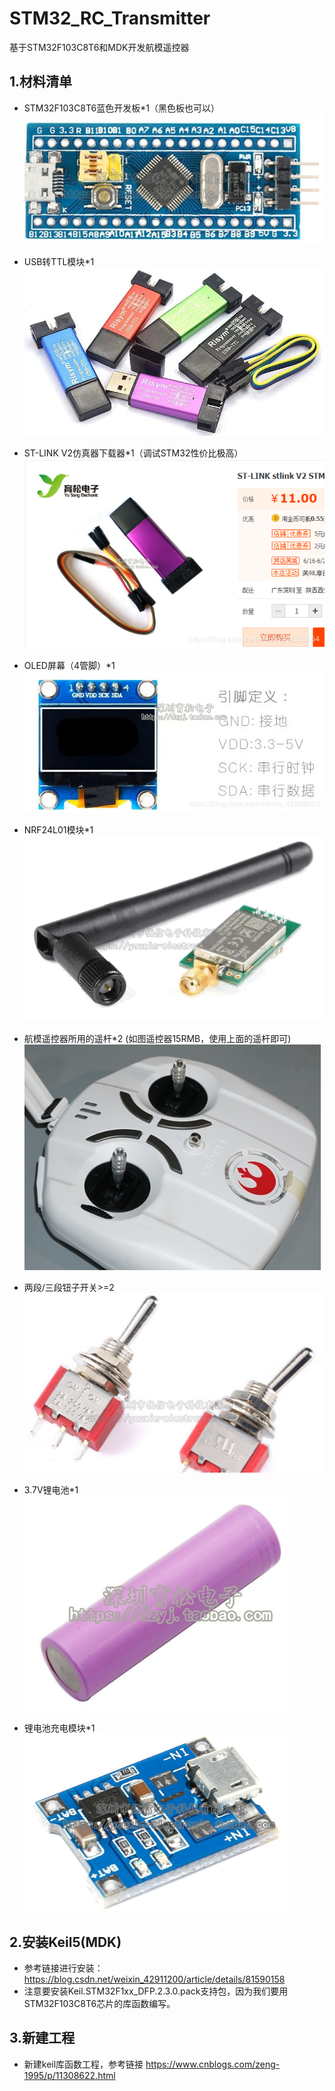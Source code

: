 # STM32_RC_Transmitter

 基于STM32F103C8T6和MDK开发航模遥控器

## 1.材料清单 
- STM32F103C8T6蓝色开发板*1（黑色板也可以） 
![Alt text](https://github.com/Cai-Zi/STM32_RC_Transmitter/blob/master/images/bluepill.jpg)

- USB转TTL模块*1 
![Alt text](https://github.com/Cai-Zi/STM32_RC_Transmitter/blob/master/images/usbttl.png)

- ST-LINK V2仿真器下载器*1（调试STM32性价比极高）
![Alt text](https://github.com/Cai-Zi/STM32_RC_Transmitter/blob/master/images/stlink.png)

- OLED屏幕（4管脚）*1 
![Alt text](https://github.com/Cai-Zi/STM32_RC_Transmitter/blob/master/images/oled.png)

- NRF24L01模块*1
![Alt text](https://github.com/Cai-Zi/STM32_RC_Transmitter/blob/master/images/NRF24L01.png)

- 航模遥控器所用的遥杆*2 (如图遥控器15RMB，使用上面的遥杆即可)
![Alt text](https://github.com/Cai-Zi/STM32_RC_Transmitter/blob/master/images/yg.png)

- 两段/三段钮子开关>=2 
![Alt text](https://github.com/Cai-Zi/STM32_RC_Transmitter/blob/master/images/kg.png)

- 3.7V锂电池*1 
![Alt text](https://github.com/Cai-Zi/STM32_RC_Transmitter/blob/master/images/bat.png)

- 锂电池充电模块*1
![Alt text](https://github.com/Cai-Zi/STM32_RC_Transmitter/blob/master/images/cd.png)

## 2.安装Keil5(MDK) 
- 参考链接进行安装：https://blog.csdn.net/weixin_42911200/article/details/81590158
- 注意要安装Keil.STM32F1xx_DFP.2.3.0.pack支持包，因为我们要用STM32F103C8T6芯片的库函数编写。

## 3.新建工程 
- 新建keil库函数工程，参考链接 https://www.cnblogs.com/zeng-1995/p/11308622.html


